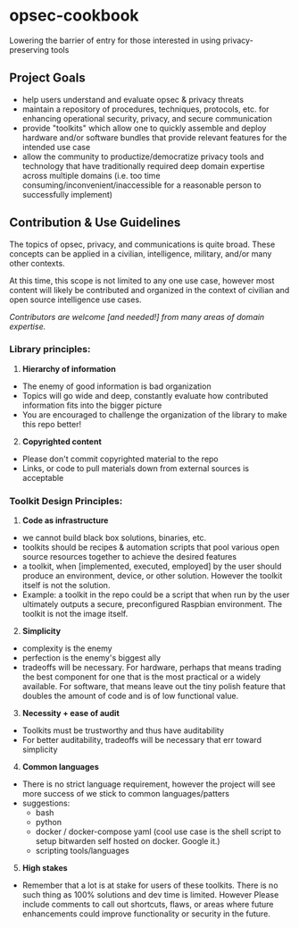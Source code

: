 # opsec-cookbook
Lowering the barrier of entry for those interested in using privacy-preserving tools

## Project Goals
- help users understand and evaluate opsec & privacy threats
- maintain a repository of procedures, techniques, protocols, etc. for enhancing operational security, privacy, and secure communication
- provide "toolkits" which allow one to quickly assemble and deploy hardware and/or software bundles that provide relevant features for the intended use case
- allow the community to productize/democratize privacy tools and technology that have traditionally required deep domain expertise across multiple domains (i.e. too time consuming/inconvenient/inaccessible for a reasonable person to successfully implement)

## Contribution & Use Guidelines
The topics of opsec, privacy, and communications is quite broad. These concepts can be applied in a civilian, intelligence, military, and/or many other contexts. 

At this time, this scope is not limited to any one use case, however most content will likely be contributed and organized in the context of civilian and open source intelligence use cases. 

*Contributors are welcome [and needed!] from many areas of domain expertise.*

### Library principles:
1. **Hierarchy of information**
- The enemy of good information is bad organization
- Topics will go wide and deep, constantly evaluate how contributed information fits into the bigger picture
- You are encouraged to challenge the organization of the library to make this repo better!
2. **Copyrighted content**
- Please don't commit copyrighted material to the repo
- Links, or code to pull materials down from external sources is acceptable

### Toolkit Design Principles:

1. **Code as infrastructure**
- we cannot build black box solutions, binaries, etc.
- toolkits should be recipes & automation scripts that pool various open source resources together to achieve the desired features
- a toolkit, when [implemented, executed, employed] by the user should produce an environment, device, or other solution. However the toolkit itself is not the solution. 
- Example: a toolkit in the repo could be a script that when run by the user ultimately outputs a secure, preconfigured Raspbian environment. The toolkit is not the image itself.
 
2. **Simplicity**
- complexity is the enemy
- perfection is the enemy's biggest ally
- tradeoffs will be necessary. For hardware, perhaps that means trading the best component for one that is the most practical or a widely available. For software, that means leave out the tiny polish feature that doubles the amount of code and is of low functional value.

3. **Necessity + ease of audit**
- Toolkits must be trustworthy and thus have auditability
- For better auditability, tradeoffs will be necessary that err toward simplicity

4. **Common languages**
- There is no strict language requirement, however the project will see more success of we stick to common languages/patters
- suggestions:
  - bash
  - python
  - docker / docker-compose yaml (cool use case is the shell script to setup bitwarden self hosted on docker. Google it.)
  - scripting tools/languages

5. **High stakes**
- Remember that a lot is at stake for users of these toolkits. There is no such thing as 100% solutions and dev time is limited. However Please include comments to call out shortcuts, flaws, or areas where future enhancements could improve functionality or security in the future.


